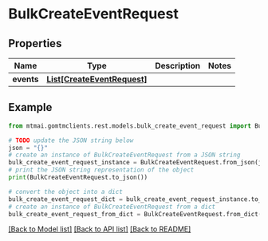 # BulkCreateEventRequest


## Properties

Name | Type | Description | Notes
------------ | ------------- | ------------- | -------------
**events** | [**List[CreateEventRequest]**](CreateEventRequest.md) |  | 

## Example

```python
from mtmai.gomtmclients.rest.models.bulk_create_event_request import BulkCreateEventRequest

# TODO update the JSON string below
json = "{}"
# create an instance of BulkCreateEventRequest from a JSON string
bulk_create_event_request_instance = BulkCreateEventRequest.from_json(json)
# print the JSON string representation of the object
print(BulkCreateEventRequest.to_json())

# convert the object into a dict
bulk_create_event_request_dict = bulk_create_event_request_instance.to_dict()
# create an instance of BulkCreateEventRequest from a dict
bulk_create_event_request_from_dict = BulkCreateEventRequest.from_dict(bulk_create_event_request_dict)
```
[[Back to Model list]](../README.md#documentation-for-models) [[Back to API list]](../README.md#documentation-for-api-endpoints) [[Back to README]](../README.md)


